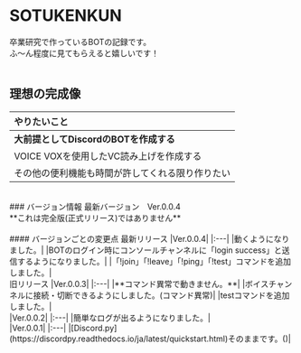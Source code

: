 # SOTUKENKUN
卒業研究で作っているBOTの記録です。<br>
ふ～ん程度に見てもらえると嬉しいです！<br>
<br>
## 理想の完成像
|やりたいこと|
|:---|
|**大前提としてDiscordのBOTを作成する**|
|VOICE VOXを使用したVC読み上げを作成する|
|その他の便利機能も時間が許してくれる限り作りたい|
<br>
### バージョン情報
最新バージョン　Ver.0.0.4<br>
**これは完全版(正式リリース)ではありません**<br>
<br>
#### バージョンごとの変更点
最新リリース
|Ver.0.0.4|
|:---|
|動くようになりました。|
|BOTのログイン時にコンソールチャンネルに「login success」と送信するようになりました。|
|「!join」「!leave」「!ping」「!test」コマンドを追加しました。|
<br>
旧リリース
|Ver.0.0.3|
|:---|
|**コマンド異常で動きません。**|
|ボイスチャンネルに接続・切断できるようにしました。(コマンド異常)|
|testコマンドを追加しました。|
<br>
|Ver.0.0.2|
|:---|
|簡単なログが出るようになりました。|
<br>
|Ver.0.0.1|
|:---|
|[Discord.py](https://discordpy.readthedocs.io/ja/latest/quickstart.html)そのままです。()|
